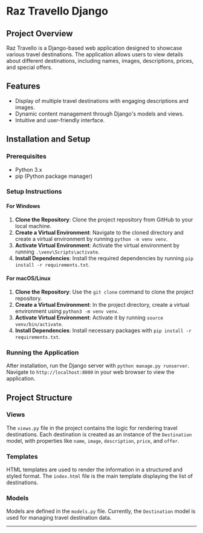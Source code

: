 # Raz Travello Django

## Project Overview
Raz Travello is a Django-based web application designed to showcase various travel destinations. The application allows users to view details about different destinations, including names, images, descriptions, prices, and special offers.

## Features
- Display of multiple travel destinations with engaging descriptions and images.
- Dynamic content management through Django's models and views.
- Intuitive and user-friendly interface.

## Installation and Setup

### Prerequisites
- Python 3.x
- pip (Python package manager)

### Setup Instructions

#### For Windows
1. **Clone the Repository**: Clone the project repository from GitHub to your local machine.
2. **Create a Virtual Environment**: Navigate to the cloned directory and create a virtual environment by running `python -m venv venv`.
3. **Activate Virtual Environment**: Activate the virtual environment by running `.\venv\Scripts\activate`.
4. **Install Dependencies**: Install the required dependencies by running `pip install -r requirements.txt`.

#### For macOS/Linux
1. **Clone the Repository**: Use the `git clone` command to clone the project repository.
2. **Create a Virtual Environment**: In the project directory, create a virtual environment using `python3 -m venv venv`.
3. **Activate Virtual Environment**: Activate it by running `source venv/bin/activate`.
4. **Install Dependencies**: Install necessary packages with `pip install -r requirements.txt`.

### Running the Application
After installation, run the Django server with `python manage.py runserver`. Navigate to `http://localhost:8000` in your web browser to view the application.

## Project Structure

### Views
The `views.py` file in the project contains the logic for rendering travel destinations. Each destination is created as an instance of the `Destination` model, with properties like `name`, `image`, `description`, `price`, and `offer`.

### Templates
HTML templates are used to render the information in a structured and styled format. The `index.html` file is the main template displaying the list of destinations.

### Models
Models are defined in the `models.py` file. Currently, the `Destination` model is used for managing travel destination data.

---
